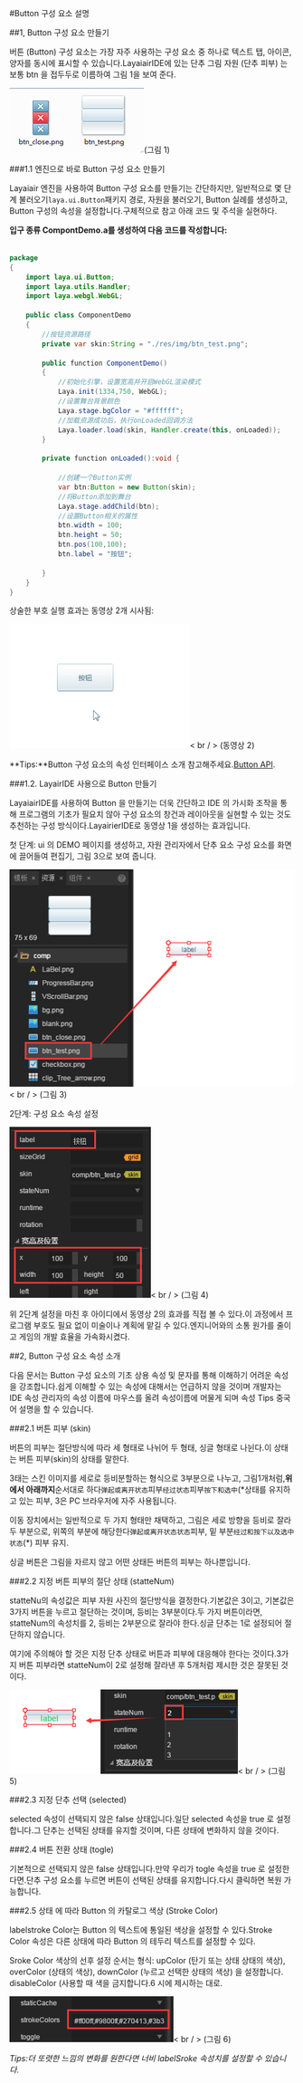 #Button 구성 요소 설명

##1, Button 구성 요소 만들기

버튼 (Button) 구성 요소는 가장 자주 사용하는 구성 요소 중 하나로 텍스트 탭, 아이콘, 양자를 동시에 표시할 수 있습니다.LayaiairIDE에 있는 단추 그림 자원 (단추 피부) 는 보통 btn 을 접두두로 이름하여 그림 1을 보여 준다.

![图1](img/1.png)(그림 1)

###1.1 엔진으로 바로 Button 구성 요소 만들기

Layaiair 엔진을 사용하여 Button 구성 요소를 만들기는 간단하지만, 일반적으로 몇 단계 불러오기`laya.ui.Button`패키지 경로, 자원을 불러오기, Button 실례를 생성하고, Button 구성의 속성을 설정합니다.구체적으로 참고 아래 코드 및 주석을 실현하다.

**입구 종류 CompontDemo.a를 생성하여 다음 코드를 작성합니다:**


```java

package
{
	import laya.ui.Button;
	import laya.utils.Handler;
	import laya.webgl.WebGL;
	
	public class ComponentDemo
	{
      	//按钮资源路径
		private var skin:String = "./res/img/btn_test.png";
		
		public function ComponentDemo()
		{
          	//初始化引擎，设置宽高并开启WebGL渲染模式
			Laya.init(1334,750, WebGL);
			//设置舞台背景颜色
			Laya.stage.bgColor = "#ffffff";
			//加载资源成功后，执行onLoaded回调方法			
			Laya.loader.load(skin, Handler.create(this, onLoaded));
		}
		
		private function onLoaded():void {
			
			//创建一个Button实例
			var btn:Button = new Button(skin);
			//将Button添加到舞台
			Laya.stage.addChild(btn);
			//设置Button相关的属性
			btn.width = 100;
			btn.height = 50; 
			btn.pos(100,100);
			btn.label = "按钮";
			
		}
	}
}
```


상술한 부호 실행 효과는 동영상 2개 시사됨:

![动图2](img/2.gif)< br / > (동영상 2)

**Tips:**Button 구성 요소의 속성 인터페이스 소개 참고해주세요.[Button API](http://layaair.ldc.layabox.com/api/index.html?category=Core&class=laya.ui.Button).



###1.2. LayairIDE 사용으로 Button 만들기

LayaiairIDE를 사용하여 Button 을 만들기는 더욱 간단하고 IDE 의 가시화 조작을 통해 프로그램의 기초가 필요치 않아 구성 요소의 창건과 레이아웃을 실현할 수 있는 것도 추천하는 구성 방식이다.LayairierIDE로 동영상 1을 생성하는 효과입니다.

첫 단계: ui 의 DEMO 페이지를 생성하고, 자원 관리자에서 단추 요소 구성 요소를 화면에 끌어들여 편집기, 그림 3으로 보여 줍니다.

![图3](img/3.png)< br / > (그림 3)

2단계: 구성 요소 속성 설정

![图3](img/4.png)< br / > (그림 4)

위 2단계 설정을 마친 후 아이디에서 동영상 2의 효과를 직접 볼 수 있다.이 과정에서 프로그램 부호도 필요 없이 미술이나 계획에 맡길 수 있다.엔지니어와의 소통 원가를 줄이고 게임의 개발 효율을 가속화시켰다.



##2, Button 구성 요소 속성 소개

다음 문서는 Button 구성 요소의 기초 상용 속성 및 문자를 통해 이해하기 어려운 속성을 강조합니다.쉽게 이해할 수 있는 속성에 대해서는 언급하지 않을 것이며 개발자는 IDE 속성 관리자의 속성 이름에 마우스를 올려 속성이름에 머물게 되며 속성 Tips 중국어 설명을 할 수 있습니다.

###2.1 버튼 피부 (skin)

버튼의 피부는 절단방식에 따라 세 형태로 나뉘어 두 형태, 싱글 형태로 나뉜다.이 상태는 버튼 피부(skin)의 상태를 말한다.

3태는 스킨 이미지를 세로로 등비분할하는 형식으로 3부분으로 나누고, 그림1개처럼,**위에서 아래까지**순서대로 하다`弹起或离开状态`피부`经过状态`피부`按下和选中`(*상태를 유지하고 있는 피부, 3은 PC 브라우저에 자주 사용됩니다.

이동 장치에서는 일반적으로 두 가지 형태만 채택하고, 그림은 세로 방향을 등비로 잘라 두 부분으로, 위쪽의 부분에 해당한다`弹起或离开状态状态`피부, 밑 부분`经过和按下以及选中状态`(*) 피부 유지.

싱글 버튼은 그림을 자르지 않고 어떤 상태든 버튼의 피부는 하나뿐입니다.

###2.2 지정 버튼 피부의 절단 상태 (statteNum)

statteNu의 속성값은 피부 자원 사진의 절단방식을 결정한다.기본값은 3이고, 기본값은 3가지 버튼을 누르고 절단하는 것이며, 등비는 3부분이다.두 가지 버튼이라면, statteNum의 속성치를 2, 등비는 2부분으로 잘라야 한다.싱글 단추는 1로 설정되어 절단하지 않습니다.

여기에 주의해야 할 것은 지정 단추 상태로 버튼과 피부에 대응해야 한다는 것이다.3가지 버튼 피부라면 statteNum이 2로 설정해 잘라낸 후 5개처럼 제시한 것은 잘못된 것이다.

![图5](img/5.png)< br / > (그림 5)



###2.3 지정 단추 선택 (selected)

selected 속성이 선택되지 않은 false 상태입니다.일단 selected 속성을 true 로 설정합니다.그 단추는 선택된 상태를 유지할 것이며, 다른 상태에 변화하지 않을 것이다.

###2.4 버튼 전환 상태 (togle)

기본적으로 선택되지 않은 false 상태입니다.만약 우리가 togle 속성을 true 로 설정한다면.단추 구성 요소를 누르면 버튼이 선택된 상태를 유지합니다.다시 클릭하면 복원 가능합니다.

###2.5 상태 에 따라 Button 의 카탈로그 색상 (Stroke Color)

labelstroke Color는 Button 의 텍스트에 통일된 색상을 설정할 수 있다.Stroke Color 속성은 다른 상태에 따라 Button 의 테두리 텍스트를 설정할 수 있다.

Sroke Color 색상의 선후 설정 순서는 형식: upColor (탄기 또는 상태 상태의 색상), overColor (상태의 색상), downColor (누르고 선택한 상태의 색상) 을 설정합니다. disableColor (사용할 때 색을 금지합니다.6 시에 제시하는 대로.

![图6](img/6.png)< br / > (그림 6)

*Tips:더 또렷한 느낌의 변화를 원한다면 너비 labelSroke 속성치를 설정할 수 있습니다.*











